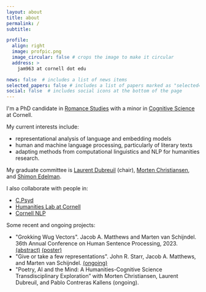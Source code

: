 ```yaml
---
layout: about
title: about
permalink: /
subtitle: 

profile:
  align: right
  image: profpic.png
  image_circular: false # crops the image to make it circular
  address: >
    jam963 at cornell dot edu

news: false  # includes a list of news items
selected_papers: false # includes a list of papers marked as "selected={true}"
social: false  # includes social icons at the bottom of the page
---
```


I'm a PhD candidate in [Romance Studies][romance] with a minor in [Cognitive Science][cogsci] at Cornell. 

My current interests include: 
- representational analysis of language and embedding models
- human and machine language processing, particularly of literary texts 
- adapting methods from computational linguistics and NLP for humanities research.

My graduate committee is [Laurent Dubreuil][laurent] (chair), [Morten Christiansen][morten], and [Shimon Edelman][edelman].

I also collaborate with people in:
- [C.Psyd][cpsyd]
- [Humanities Lab at Cornell][humlab]
- [Cornell NLP][nlp]

Some recent and ongoing projects:
- "Grokking Wug Vectors". Jacob A. Matthews and Marten van Schijndel. 36th Annual Conference on Human Sentence Processing, 2023. [(abstract)][grokkingabstract] [(poster)][grokkingposter]
- "Give or take a few representations". John R. Starr, Jacob A. Matthews, and Marten van Schijndel. [(ongoing)][giveortake]
- "Poetry, AI and the Mind: A Humanities-Cognitive Science Transdisciplinary Exploration” with Morten Christiansen, Laurent Dubreuil, and Pablo Contreras Kallens (ongoing).


[romance]: https://romancestudies.cornell.edu/
[cogsci]: https://cogsci.cornell.edu/graduate-minor
[laurent]: https://complit.cornell.edu/laurent-dubreuil
[morten]: https://psychology.cornell.edu/morten-h-christiansen
[edelman]: https://psychology.cornell.edu/shimon-edelman
[cpsyd]: https://c-psyd.github.io/
[nlp]: https://nlp.cornell.edu/
[humlab]: https://blogs.cornell.edu/humanitieslab/

[grokkingabstract]: /assets/pdf/hsp_2023_revised_poster_jam963.pdf
[grokkingposter]: /assets/pdf/jam963_hsp2023_revised.pdf
[giveortake]: https://github.com/johnstarr-ling/light-verb-construction-embeddings
